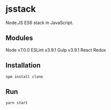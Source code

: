 # jsstack

Node.JS ES6 stack in JavaScript.

## Modules
   Node v7.0.0
   ESLint x3.9.1
   Gulp v3.9.1
   React 
   Redux


## Installation

    npm install clone

## Run

    yarn start